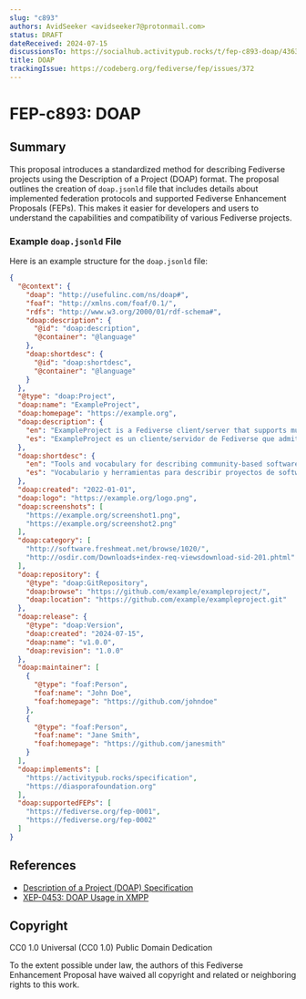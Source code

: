```yaml
---
slug: "c893"
authors: AvidSeeker <avidseeker7@protonmail.com>
status: DRAFT
dateReceived: 2024-07-15
discussionsTo: https://socialhub.activitypub.rocks/t/fep-c893-doap/4363
title: DOAP
trackingIssue: https://codeberg.org/fediverse/fep/issues/372
---
```


# FEP-c893: DOAP

## Summary

This proposal introduces a standardized method for describing Fediverse projects
using the Description of a Project (DOAP) format. The proposal outlines the
creation of `doap.jsonld` file that includes details about implemented
federation protocols and supported Fediverse Enhancement Proposals (FEPs). This
makes it easier for developers and users to understand the capabilities and
compatibility of various Fediverse projects.

### Example `doap.jsonld` File

Here is an example structure for the `doap.jsonld` file:

```json
{
  "@context": {
    "doap": "http://usefulinc.com/ns/doap#",
    "foaf": "http://xmlns.com/foaf/0.1/",
    "rdfs": "http://www.w3.org/2000/01/rdf-schema#",
    "doap:description": {
      "@id": "doap:description",
      "@container": "@language"
    },
    "doap:shortdesc": {
      "@id": "doap:shortdesc",
      "@container": "@language"
    }
  },
  "@type": "doap:Project",
  "doap:name": "ExampleProject",
  "doap:homepage": "https://example.org",
  "doap:description": {
    "en": "ExampleProject is a Fediverse client/server that supports multiple protocols and enhancements.",
    "es": "ExampleProject es un cliente/servidor de Fediverse que admite múltiples protocolos y mejoras."
  },
  "doap:shortdesc": {
    "en": "Tools and vocabulary for describing community-based software projects.",
    "es": "Vocabulario y herramientas para describir proyectos de software comunitarios."
  },
  "doap:created": "2022-01-01",
  "doap:logo": "https://example.org/logo.png",
  "doap:screenshots": [
    "https://example.org/screenshot1.png",
    "https://example.org/screenshot2.png"
  ],
  "doap:category": [
    "http://software.freshmeat.net/browse/1020/",
    "http://osdir.com/Downloads+index-req-viewsdownload-sid-201.phtml"
  ],
  "doap:repository": {
    "@type": "doap:GitRepository",
    "doap:browse": "https://github.com/example/exampleproject/",
    "doap:location": "https://github.com/example/exampleproject.git"
  },
  "doap:release": {
    "@type": "doap:Version",
    "doap:created": "2024-07-15",
    "doap:name": "v1.0.0",
    "doap:revision": "1.0.0"
  },
  "doap:maintainer": [
    {
      "@type": "foaf:Person",
      "foaf:name": "John Doe",
      "foaf:homepage": "https://github.com/johndoe"
    },
    {
      "@type": "foaf:Person",
      "foaf:name": "Jane Smith",
      "foaf:homepage": "https://github.com/janesmith"
    }
  ],
  "doap:implements": [
    "https://activitypub.rocks/specification",
    "https://diasporafoundation.org"
  ],
  "doap:supportedFEPs": [
    "https://fediverse.org/fep-0001",
    "https://fediverse.org/fep-0002"
  ]
}
```

## References

- [Description of a Project (DOAP) Specification](http://usefulinc.com/ns/doap#)
- [XEP-0453: DOAP Usage in XMPP](https://xmpp.org/extensions/xep-0453.html)

## Copyright

CC0 1.0 Universal (CC0 1.0) Public Domain Dedication

To the extent possible under law, the authors of this Fediverse Enhancement
Proposal have waived all copyright and related or neighboring rights to this
work.
